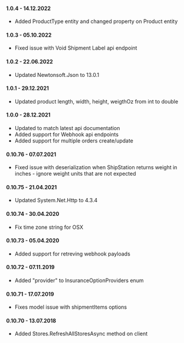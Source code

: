 #### 1.0.4 - 14.12.2022
* Added ProductType entity and changed property on Product entity

#### 1.0.3 - 05.10.2022
* Fixed issue with Void Shipment Label api endpoint

#### 1.0.2 - 22.06.2022
* Updated Newtonsoft.Json to 13.0.1

#### 1.0.1 - 29.12.2021
* Updated product length, width, height, weigthOz from int to double

#### 1.0.0 - 28.12.2021
* Updated to match latest api documentation
* Added support for Webhook api endpoints
* Added support for multiple orders create/update

#### 0.10.76 - 07.07.2021
* Fixed issue with deserialization when ShipStation returns weight in inches - ignore weight units that are not expected

#### 0.10.75 - 21.04.2021
* Updated System.Net.Http to 4.3.4

#### 0.10.74 - 30.04.2020
* Fix time zone string for OSX

#### 0.10.73 - 05.04.2020
* Added support for retreving webhook payloads

#### 0.10.72 - 07.11.2019
* Added "provider" to InsuranceOptionProviders enum

#### 0.10.71 - 17.07.2019
* Fixes model issue with shipmentItems options

#### 0.10.70 - 13.07.2018
* Added Stores.RefreshAllStoresAsync method on client
